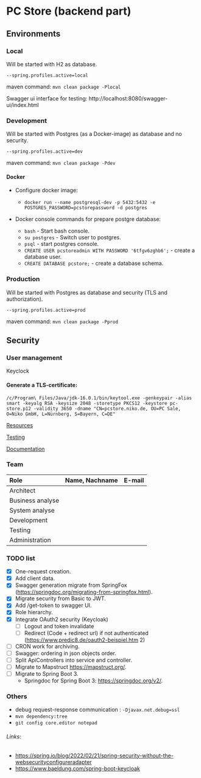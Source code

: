 # PC Store (backend part)
## Environments
### Local
Will be started with H2 as database.

`--spring.profiles.active=local`

maven command: `mvn clean package -Plocal`

Swagger ui interface for testing: http://localhost:8080/swagger-ui/index.html
### Development
Will be started with Postgres (as a Docker-image) as database and no security.

`--spring.profiles.active=dev`

maven command: `mvn clean package -Pdev`

#### Docker
- Configure docker image:
  - `docker run --name postgresql-dev -p 5432:5432 -e POSTGRES_PASSWORD=pcstorepassword -d postgres`


- Docker console commands for prepare postgre database:
  - `bash` - Start bash console.
  - `su postgres` - Switch user to postgres.
  - `psql` - start postgres console.
  - `CREATE USER pcstoreadmin WITH PASSWORD '6tfgv6zghb6';` - create a database user.
  - `CREATE DATABASE pcstore;` - create a database schema.

### Production
Will be started with Postgres as database and security (TLS and authorization).

`--spring.profiles.active=prod`

maven command: `mvn clean package -Pprod`

## Security

### User management

Keyclock

#### Generate a TLS-certificate:

`/c/Program\ Files/Java/jdk-16.0.1/bin/keytool.exe -genkeypair -alias smart -keyalg RSA -keysize 2048 -storetype PKCS12 -keystore pc-store.p12 -validity 3650 -dname "CN=pcstore.niko.de, OU=PC Sale, O=Niko GmbH, L=Nürnberg, S=Bayern, C=DE"`

[Resources](src/main/resources/README.md)

[Testing](src/test/README.md)

[Documentation](documentation/DOCUMENTATION.md)

### Team
| Role             | Name, Nachname | E-mail |
|:-----------------|----------------|--------|
| Architect        |                |        |
| Business analyse |                |        |
| System analyse   |                |        |
| Development      |                |        |
| Testing          |                |        |
| Administration   |                |        |

### TODO list

- [x] One-request creation.
- [x] Add client data.
- [x] Swagger generation migrate from SpringFox (https://springdoc.org/migrating-from-springfox.html).
- [x] Migrate security from Basic to JWT.
- [x] Add /get-token to swagger UI.
- [x] Role hierarchy.
- [x] Integrate OAuth2 security (Keycloak)
  - [ ] Logout and token invalidate
  - [ ] Redirect (Code + redirect url) if not authenticated (https://www.predic8.de/oauth2-beispiel.htm 2)
- [ ] CRON work for archiving.
- [ ] Swagger: ordering in json objects order.
- [ ] Split ApiControllers into service and controller.
- [ ] Migrate to Mapstruct https://mapstruct.org/.
- [ ] Migrate to Spring Boot 3.
  - Springdoc for Spring Boot 3: https://springdoc.org/v2/.

### Others

- debug request-response communication : `-Djavax.net.debug=ssl`
- `mvn dependency:tree`
- `git config core.editor notepad`

###### Links:
- https://spring.io/blog/2022/02/21/spring-security-without-the-websecurityconfigureradapter
- https://www.baeldung.com/spring-boot-keycloak